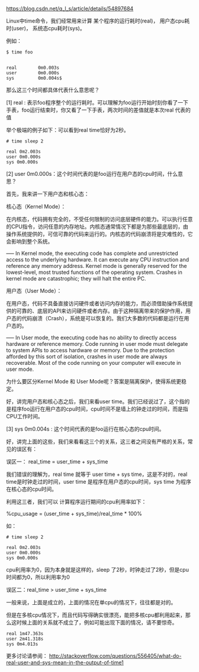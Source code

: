 https://blog.csdn.net/q_l_s/article/details/54897684

Linux中time命令，我们经常用来计算 某个程序的运行耗时(real)， 用户态cpu耗时(user)， 系统态cpu耗时(sys)。

例如：

```
$ time foo


real        0m0.003s
user        0m0.000s
sys         0m0.004s$
```



那么这三个时间都具体代表什么意思呢？

[1] real : 表示foo程序整个的运行耗时。可以理解为foo运行开始时刻你看了一下手表，foo运行结束时，你又看了一下手表，两次时间的差值就是本次real 代表的值

举个极端的例子如下：可以看到real time恰好为2秒。

```
# time sleep 2

real 0m2.003s
user 0m0.000s
sys 0m0.000s
```



[2] user 0m0.000s：这个时间代表的是foo运行在用户态的cpu时间，什么意思？

首先，我来讲一下用户态和核心态：

核心态（Kernel Mode）：

在内核态，代码拥有完全的，不受任何限制的访问底层硬件的能力。可以执行任意的CPU指令，访问任意的内存地址。内核态通常情况下都是为那些最底层的，由操作系统提供的，可信可靠的代码来运行的。内核态的代码崩溃将是灾难性的，它会影响到整个系统。

—– In Kernel mode, the executing code has complete and unrestricted access to the underlying hardware. It can execute any CPU instruction and reference any memory address. Kernel mode is generally reserved for the lowest-level, most trusted functions of the operating system. Crashes in kernel mode are catastrophic; they will halt the entire PC.

用户态（User Mode）：

在用户态，代码不具备直接访问硬件或者访问内存的能力，而必须借助操作系统提供的可靠的、底层的API来访问硬件或者内存。由于这种隔离带来的保护作用，用户态的代码崩溃（Crash），系统是可以恢复的。我们大多数的代码都是运行在用户态的。

—– In User mode, the executing code has no ability to directly access hardware or reference memory. Code running in user mode must delegate to system APIs to access hardware or memory. Due to the protection afforded by this sort of isolation, crashes in user mode are always recoverable. Most of the code running on your computer will execute in user mode.

为什么要区分Kernel Mode 和 User Mode呢？答案是隔离保护，使得系统更稳定。

好，讲完用户态和核心态之后，我们来看user time。我们已经说过了，这个指的是程序foo运行在用户态的cpu时间，cpu时间不是墙上的钟走过的时间，而是指CPU工作时间。

[3] sys 0m0.004s : 这个时间代表的是foo运行在核心态的cpu时间。

好，讲完上面的这些，我们来看看这三个的关系，这三者之间没有严格的关系，常见的误区有：

误区一： real_time = user_time + sys_time

我们错误的理解为，real time 就等于 user time + sys time，这是不对的，real time是时钟走过的时间，user time 是程序在用户态的cpu时间，sys time 为程序在核心态的cpu时间。

利用这三者，我们可以 计算程序运行期间的cpu利用率如下：

%cpu_usage = (user_time + sys_time)/real_time * 100%

如：

```
# time sleep 2

real 0m2.003s
user 0m0.000s
sys 0m0.000s
```



cpu利用率为0，因为本身就是这样的，sleep 了2秒，时钟走过了2秒，但是cpu时间都为0，所以利用率为0

误区二：real_time > user_time + sys_time

一般来说，上面是成立的，上面的情况在单cpu的情况下，往往都是对的。

但是在多核cpu情况下，而且代码写得确实很漂亮，能把多核cpu都利用起来，那么这时候上面的关系就不成立了，例如可能出现下面的情况，请不要惊奇。

```
real 1m47.363s
user 2m41.318s
sys 0m4.013s
```



更多讨论请参阅： http://stackoverflow.com/questions/556405/what-do-real-user-and-sys-mean-in-the-output-of-time1